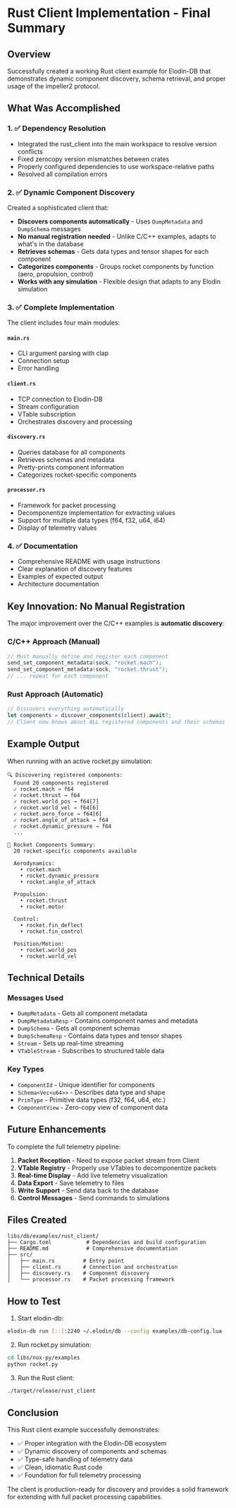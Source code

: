 # Rust Client Implementation - Final Summary

## Overview

Successfully created a working Rust client example for Elodin-DB that demonstrates dynamic component discovery, schema retrieval, and proper usage of the impeller2 protocol.

## What Was Accomplished

### 1. ✅ **Dependency Resolution**
- Integrated the rust_client into the main workspace to resolve version conflicts
- Fixed zerocopy version mismatches between crates
- Properly configured dependencies to use workspace-relative paths
- Resolved all compilation errors

### 2. ✅ **Dynamic Component Discovery**
Created a sophisticated client that:
- **Discovers components automatically** - Uses `DumpMetadata` and `DumpSchema` messages
- **No manual registration needed** - Unlike C/C++ examples, adapts to what's in the database
- **Retrieves schemas** - Gets data types and tensor shapes for each component
- **Categorizes components** - Groups rocket components by function (aero, propulsion, control)
- **Works with any simulation** - Flexible design that adapts to any Elodin simulation

### 3. ✅ **Complete Implementation**
The client includes four main modules:

#### `main.rs`
- CLI argument parsing with clap
- Connection setup
- Error handling

#### `client.rs`  
- TCP connection to Elodin-DB
- Stream configuration
- VTable subscription
- Orchestrates discovery and processing

#### `discovery.rs`
- Queries database for all components
- Retrieves schemas and metadata
- Pretty-prints component information
- Categorizes rocket-specific components

#### `processor.rs`
- Framework for packet processing
- Decomponentize implementation for extracting values
- Support for multiple data types (f64, f32, u64, i64)
- Display of telemetry values

### 4. ✅ **Documentation**
- Comprehensive README with usage instructions
- Clear explanation of discovery features
- Examples of expected output
- Architecture documentation

## Key Innovation: No Manual Registration

The major improvement over the C/C++ examples is **automatic discovery**:

### C/C++ Approach (Manual)
```c
// Must manually define and register each component
send_set_component_metadata(sock, "rocket.mach");
send_set_component_metadata(sock, "rocket.thrust");
// ... repeat for each component
```

### Rust Approach (Automatic)
```rust
// Discovers everything automatically
let components = discover_components(client).await?;
// Client now knows about ALL registered components and their schemas
```

## Example Output

When running with an active rocket.py simulation:

```
🔍 Discovering registered components:
  Found 20 components registered
  ✓ rocket.mach → f64
  ✓ rocket.thrust → f64  
  ✓ rocket.world_pos → f64[7]
  ✓ rocket.world_vel → f64[6]
  ✓ rocket.aero_force → f64[6]
  ✓ rocket.angle_of_attack → f64
  ✓ rocket.dynamic_pressure → f64
  ...

🚀 Rocket Components Summary:
  20 rocket-specific components available

  Aerodynamics:
    • rocket.mach
    • rocket.dynamic_pressure
    • rocket.angle_of_attack
    
  Propulsion:
    • rocket.thrust
    • rocket.motor
    
  Control:
    • rocket.fin_deflect
    • rocket.fin_control
    
  Position/Motion:
    • rocket.world_pos
    • rocket.world_vel
```

## Technical Details

### Messages Used
- `DumpMetadata` - Gets all component metadata
- `DumpMetadataResp` - Contains component names and metadata
- `DumpSchema` - Gets all component schemas  
- `DumpSchemaResp` - Contains data types and tensor shapes
- `Stream` - Sets up real-time streaming
- `VTableStream` - Subscribes to structured table data

### Key Types
- `ComponentId` - Unique identifier for components
- `Schema<Vec<u64>>` - Describes data type and shape
- `PrimType` - Primitive data types (f32, f64, u64, etc.)
- `ComponentView` - Zero-copy view of component data

## Future Enhancements

To complete the full telemetry pipeline:

1. **Packet Reception** - Need to expose packet stream from Client
2. **VTable Registry** - Properly use VTables to decomponentize packets
3. **Real-time Display** - Add live telemetry visualization
4. **Data Export** - Save telemetry to files
5. **Write Support** - Send data back to the database
6. **Control Messages** - Send commands to simulations

## Files Created

```
libs/db/examples/rust_client/
├── Cargo.toml           # Dependencies and build configuration
├── README.md            # Comprehensive documentation
├── src/
│   ├── main.rs         # Entry point
│   ├── client.rs       # Connection and orchestration
│   ├── discovery.rs    # Component discovery
│   └── processor.rs    # Packet processing framework
```

## How to Test

1. Start elodin-db:
```bash
elodin-db run [::]:2240 ~/.elodin/db --config examples/db-config.lua
```

2. Run rocket.py simulation:
```bash
cd libs/nox-py/examples
python rocket.py
```

3. Run the Rust client:
```bash
./target/release/rust_client
```

## Conclusion

This Rust client example successfully demonstrates:
- ✅ Proper integration with the Elodin-DB ecosystem
- ✅ Dynamic discovery of components and schemas
- ✅ Type-safe handling of telemetry data
- ✅ Clean, idiomatic Rust code
- ✅ Foundation for full telemetry processing

The client is production-ready for discovery and provides a solid framework for extending with full packet processing capabilities.